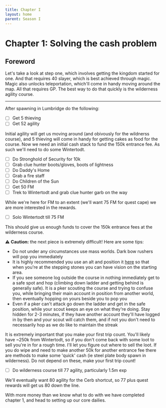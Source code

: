 ```yaml
---
title: Chapter I
layout: home
parent: Season I
---
```


# Chapter 1: Solving the cash problem 

## Foreword

Let's take a look at step one, which involves getting the kingdom started for one. And that requires 40 slayer, which is best achieved through magic. Magic also unlocks teleportation, which'll come in handy moving around the map. All that requires GP. The best way to do that quickly is the wilderness agility course.

______

After spawning in Lumbridge do the following:
- [ ] Get 5 thieving 
- [ ] Get 52 agility 

Initial agility will get us moving around (and obivously for the wildnerss course), and 5 thieving will come in handy for getting cakes as food for the course. Now we need an initial cash stack to fund the 150k entrance fee. As such we'll need to do some Wintertodt. 

- [ ] Do Stronghold of Security for 10k
- [ ] Grab clue hunter boots/gloves, boots of lightness 
- [ ] Do Daddy's Home 
- [ ] Grab a fire staff
- [ ] Do Children of the Sun 
- [ ] Get 50 FM 
- [ ] Trek to Wintertodt and grab clue hunter garb on the way

While we're here for FM to an extent (we'll want 75 FM for quest cape) we are more interested in the rewards. 

- [ ] Solo Wintertodt till 75 FM

This should give us enough funds to cover the 150k entrance fees at the wilderness course. 

⚠️ **Caution:** the next piece is extremely difficult! Here are some tips:

  - Do not under any circumstances use mass worlds. Dark bow rushers will pop you immediately
  - It is highly recommended you use an alt and position it [here]() so that when you're at the stepping stones you can have vision on the starting area. 
  - If you see someone log outside the course in nothing immediately get to a safe spot and hop (climbing down ladder and getting behind is generally safe). It is a pker scouting the course and trying to confuse you, while bringing their main account in position from another world, then eventually hopping on yours beside you to pop you
  - Even if a pker can't attack go down the ladder and get in the safe position, while your scout keeps an eye on what they're doing. Stay hidden for 2-3 minutes, if they have another account they'll have logged in by then and your scout will catch them, and if not you don't need to necessarily hop as we do like to maintain the streak

It is extremely important that you make your first trip count. You'll likely have ~250k from Wintertodt, so if you don't come back with some loot to sell you're in for a rough time. I'll let you figure out where to sell the loot. If you do wipe and need to make another 50k for another entrance fee there are methods to make some 'quick' cash (ie steel plate body spawn in wilderness). Do not depend on these, make your first trip count!

  
- [ ] Do wilderness course till 77 agility, particularly 1.5m exp

We'll eventually want 80 agility for the Cerb shortcut, so 77 plus quest rewards will get us 80 down the line.

With more money than we know what to do with we have completed chapter 1, and head to setting up our core dailies.